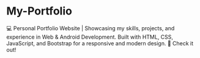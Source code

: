 # My-Portfolio
💻 Personal Portfolio Website | Showcasing my skills, projects, and experience in Web &amp; Android Development. Built with HTML, CSS, JavaScript, and Bootstrap for a responsive and modern design. 🚀 Check it out!
